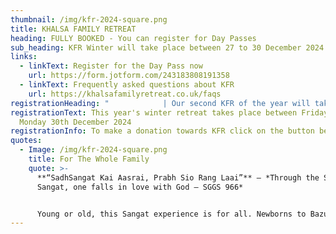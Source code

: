 ```yaml
---
thumbnail: /img/kfr-2024-square.png
title: KHALSA FAMILY RETREAT
heading: FULLY BOOKED - You can register for Day Passes
sub_heading: KFR Winter will take place between 27 to 30 December 2024
links:
  - linkText: Register for the Day Pass now
    url: https://form.jotform.com/243183808191358
  - linkText: Frequently asked questions about KFR
    url: https://khalsafamilyretreat.co.uk/faqs
registrationHeading: "            | Our second KFR of the year will take place this winter"
registrationText: This year's winter retreat takes place between Friday 27th to
  Monday 30th December 2024
registrationInfo: To make a donation towards KFR click on the button below.
quotes:
  - Image: /img/kfr-2024-square.png
    title: For The Whole Family
    quote: >-
      **“SadhSangat Kai Aasrai, Prabh Sio Rang Laai”** – *Through the Saadh
      Sangat, one falls in love with God – SGGS 966*


      Young or old, this Sangat experience is for all. Newborns to Bazurag Siane (elders) can take fruit from this camp as it serves to cater for all age groups to grow spiritually, mentally and physically.
---
```

